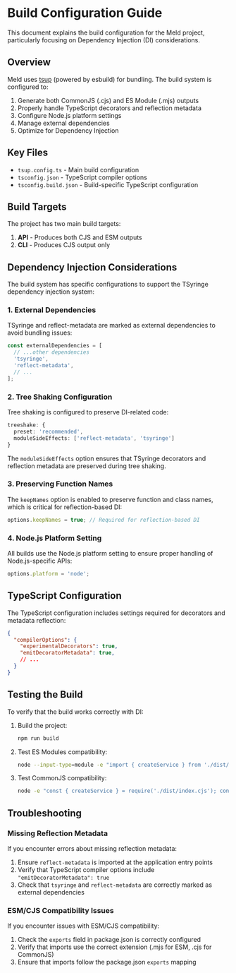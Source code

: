 # Build Configuration Guide

This document explains the build configuration for the Meld project, particularly focusing on Dependency Injection (DI) considerations.

## Overview

Meld uses [tsup](https://github.com/egoist/tsup) (powered by esbuild) for bundling. The build system is configured to:

1. Generate both CommonJS (.cjs) and ES Module (.mjs) outputs
2. Properly handle TypeScript decorators and reflection metadata
3. Configure Node.js platform settings
4. Manage external dependencies
5. Optimize for Dependency Injection

## Key Files

- `tsup.config.ts` - Main build configuration
- `tsconfig.json` - TypeScript compiler options
- `tsconfig.build.json` - Build-specific TypeScript configuration

## Build Targets

The project has two main build targets:

1. **API** - Produces both CJS and ESM outputs
2. **CLI** - Produces CJS output only

## Dependency Injection Considerations

The build system has specific configurations to support the TSyringe dependency injection system:

### 1. External Dependencies

TSyringe and reflect-metadata are marked as external dependencies to avoid bundling issues:

```typescript
const externalDependencies = [
  // ...other dependencies
  'tsyringe',
  'reflect-metadata',
  // ...
];
```

### 2. Tree Shaking Configuration

Tree shaking is configured to preserve DI-related code:

```typescript
treeshake: {
  preset: 'recommended',
  moduleSideEffects: ['reflect-metadata', 'tsyringe']
}
```

The `moduleSideEffects` option ensures that TSyringe decorators and reflection metadata are preserved during tree shaking.

### 3. Preserving Function Names

The `keepNames` option is enabled to preserve function and class names, which is critical for reflection-based DI:

```typescript
options.keepNames = true; // Required for reflection-based DI
```

### 4. Node.js Platform Setting

All builds use the Node.js platform setting to ensure proper handling of Node.js-specific APIs:

```typescript
options.platform = 'node';
```

## TypeScript Configuration

The TypeScript configuration includes settings required for decorators and metadata reflection:

```json
{
  "compilerOptions": {
    "experimentalDecorators": true,
    "emitDecoratorMetadata": true,
    // ...
  }
}
```

## Testing the Build

To verify that the build works correctly with DI:

1. Build the project:
   ```bash
   npm run build
   ```

2. Test ES Modules compatibility:
   ```bash
   node --input-type=module -e "import { createService } from './dist/index.mjs'; console.log(createService)"
   ```

3. Test CommonJS compatibility:
   ```bash
   node -e "const { createService } = require('./dist/index.cjs'); console.log(createService)"
   ```

## Troubleshooting

### Missing Reflection Metadata

If you encounter errors about missing reflection metadata:

1. Ensure `reflect-metadata` is imported at the application entry points
2. Verify that TypeScript compiler options include `"emitDecoratorMetadata": true`
3. Check that `tsyringe` and `reflect-metadata` are correctly marked as external dependencies

### ESM/CJS Compatibility Issues

If you encounter issues with ESM/CJS compatibility:

1. Check the `exports` field in package.json is correctly configured
2. Verify that imports use the correct extension (.mjs for ESM, .cjs for CommonJS)
3. Ensure that imports follow the package.json `exports` mapping 